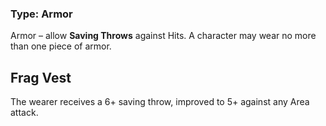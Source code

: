 ### Type: Armor

Armor – allow **Saving Throws** against Hits. A character may wear no more than one piece of armor.
## Frag Vest

The wearer receives a 6+ saving throw, improved to 5+ against any Area attack.
